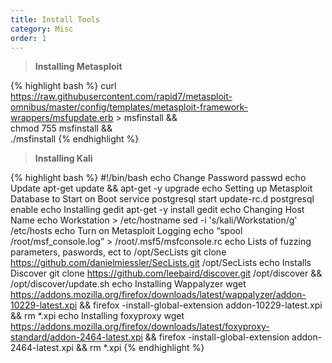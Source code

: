 ```yaml
---
title: Install Tools
category: Misc
order: 1
---
```

> <b> Installing Metasploit </b>

{% highlight bash %}
curl https://raw.githubusercontent.com/rapid7/metasploit-omnibus/master/config/templates/metasploit-framework-wrappers/msfupdate.erb > msfinstall && \
  chmod 755 msfinstall && \
  ./msfinstall
{% endhighlight %}

> **Installing Kali**

{% highlight bash %}
#!/bin/bash
echo Change Password
passwd
echo Update
apt-get update && apt-get -y upgrade
echo Setting up Metasploit Database to Start on Boot
service postgresql start
update-rc.d postgresql enable
echo Installing gedit
apt-get -y install gedit
echo Changing Host Name
echo Workstation > /etc/hostname
sed -i 's/kali/Workstation/g' /etc/hosts
echo Turn on Metasploit Logging
echo “spool /root/msf_console.log” > /root/.msf5/msfconsole.rc
echo Lists of fuzzing parameters, paswords, ect to /opt/SecLists
git clone https://github.com/danielmiessler/SecLists.git /opt/SecLists
echo Installs Discover
git clone https://github.com/leebaird/discover.git /opt/discover && /opt/discover/update.sh
echo Installing Wappalyzer
wget https://addons.mozilla.org/firefox/downloads/latest/wappalyzer/addon-10229-latest.xpi && firefox -install-global-extension addon-10229-latest.xpi && rm *.xpi
echo Installing foxyproxy
wget https://addons.mozilla.org/firefox/downloads/latest/foxyproxy-standard/addon-2464-latest.xpi && firefox -install-global-extension addon-2464-latest.xpi && rm *.xpi
{% endhighlight %}


